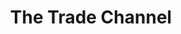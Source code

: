 ---
title: The Trade Channel
position_number: 1.4
parameters:
  - name:
    content:
content_markdown: |-
    This topic sends the latest completed trade. It updates in tick by tick mode.
  
left_code_blocks:
  - code_block:
    title:
    language:
right_code_blocks:
  - code_block: |2-
        {
          "type": "subscribe",
          "channels": [
              {
                "name": "trade",
                "symbol": "ETH-USDT"
              }
          ]
        }
    title: Subscribe
    language: json
  - code_block: |2-
      {
        "symbol":"ETH-USDT", 
        "price":"1.0",
        "amount":"100.0"
        "buy_turnover":"100.0",
        "sell_turnover":"100.0",
        "direction":"BUY",//BUY,SELL
        "buy_order_id":"T08128123000582660096",
        "sell_order_id":"T08128123000582660098",
        "time":"1605166008"
      }
    title: Push Data
    language: json
---